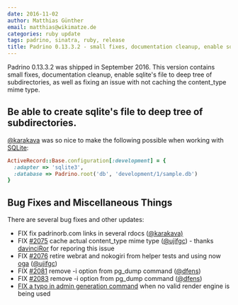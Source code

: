 ```yaml
---
date: 2016-11-02
author: Matthias Günther
email: matthias@wikimatze.de
categories: ruby update
tags: padrino, sinatra, ruby, release
title: Padrino 0.13.3.2 - small fixes, documentation cleanup, enable sqlite's file to deep tree of subdirectories, caching the content_type mime type
---
```


Padrino 0.13.3.2 was shipped in September 2016. This version contains small fixes, documentation cleanup, enable sqlite's file to deep tree of subdirectories, as well as fixing an issue with not caching the content_type mime type.


## Be able to create sqlite's file to deep tree of subdirectories.

[@karakava](https://github.com/kkarakawa "@karakava") was so nice to make the following possible when working with
[SQLite](https://sqlite.org/ "SQLite"):


```ruby
ActiveRecord::Base.configuration[:development] = {
  :adapter => 'sqlite3',
  :database => Padrino.root('db', 'development/1/sample.db')
}
```


## Bug Fixes and Miscellaneous Things

There are several bug fixes and other updates:

- FIX fix padrinorb.com links in several rdocs ([@karakava)](https://github.com/kkarakawa "@karakava")
- FIX [#2075](https://github.com/padrino/padrino-framework/issues/2075) cache actual content_type mime type ([@ujifgc](https://github.com/ujifgc)) - thanks [davinciRor](https://github.com/davinciRor "davinciRor") for reporing this issue
- FIX [#2076](https://github.com/padrino/padrino-framework/issues/2076) retire webrat and nokogiri from helper tests and using now [oga](https://github.com/YorickPeterse/oga "oga") ([@ujifgc](https://github.com/ujifgc))
- FIX [#2081](https://github.com/padrino/padrino-framework/issues/2081) remove -i option from pg_dump command ([@dfens](https://github.com/dfens))
- FIX [#2083](https://github.com/padrino/padrino-framework/issues/2083) remove -i option from pg_dump command ([@dfens](https://github.com/dfens))
- [FIX a typo in admin generation command](https://github.com/padrino/padrino-framework/commit/b8387602922cd97afeb9cd00be9428244d47a076) when no valid render engine is being used

